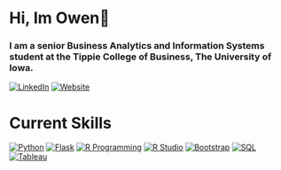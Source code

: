 # Hi, Im Owen👋

### I am a senior Business Analytics and Information Systems student at the Tippie College of Business, The University of Iowa. 

[![LinkedIn](https://img.shields.io/badge/LinkedIn-0077B5?style=for-the-badge&logo=linkedin&logoColor=white)](https://www.linkedin.com/in/owen-koury-912a7a21b/)
[![Website](https://img.shields.io/badge/Website-009578?style=for-the-badge&logo=googlechrome&logoColor=white)](https://owenkoury.com/)


# Current Skills

[![Python](https://img.shields.io/badge/Python-3776AB?style=for-the-badge&logo=python&logoColor=white)](https://www.python.org/)
[![Flask](https://img.shields.io/badge/Flask-000000?style=for-the-badge&logo=flask&logoColor=white)](https://flask.palletsprojects.com/)
[![R Programming](https://img.shields.io/badge/R-276DC3?style=for-the-badge&logo=r&logoColor=white)](https://www.r-project.org/)
[![R Studio](https://img.shields.io/badge/RStudio-75AADB?style=for-the-badge&logo=RStudio&logoColor=white)](https://www.rstudio.com/)
[![Bootstrap](https://img.shields.io/badge/Bootstrap-7952B3?style=for-the-badge&logo=bootstrap&logoColor=white)](https://getbootstrap.com/)
[![SQL](https://img.shields.io/badge/SQL-4479A1?style=for-the-badge&logo=postgresql&logoColor=white)](https://www.postgresql.org/)
[![Tableau](https://img.shields.io/badge/Tableau-E97627?style=for-the-badge&logo=tableau&logoColor=white)](https://www.tableau.com/)


<!--
**okoury/okoury** is a ✨ _special_ ✨ repository because its `README.md` (this file) appears on your GitHub profile.


